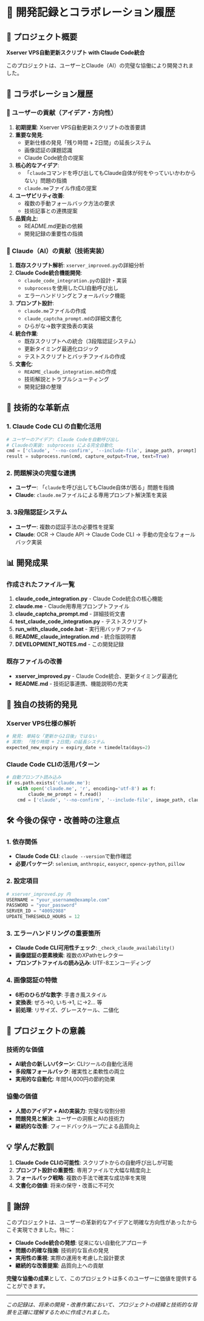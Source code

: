 # 🤝 開発記録とコラボレーション履歴

## 📝 プロジェクト概要
**Xserver VPS自動更新スクリプト with Claude Code統合**

このプロジェクトは、ユーザーとClaude（AI）の完璧な協働により開発されました。

## 👥 コラボレーション履歴

### 🎯 ユーザーの貢献（アイデア・方向性）
1. **初期提案**: Xserver VPS自動更新スクリプトの改善要請
2. **重要な発見**: 
   - 更新仕様の発見「残り時間 + 2日間」の延長システム
   - 画像認証の課題認識
   - Claude Code統合の提案
3. **核心的なアイデア**: 
   - 「`claude`コマンドを呼び出してもClaude自体が何をやっていいかわからない」問題の指摘
   - `claude.me`ファイル作成の提案
4. **ユーザビリティ改善**: 
   - 複数の手動フォールバック方法の要求
   - 技術記事との連携提案
5. **品質向上**: 
   - README.md更新の依頼
   - 開発記録の重要性の指摘

### 🤖 Claude（AI）の貢献（技術実装）
1. **既存スクリプト解析**: `xserver_improved.py`の詳細分析
2. **Claude Code統合機能開発**: 
   - `claude_code_integration.py`の設計・実装
   - `subprocess`を使用したCLI自動呼び出し
   - エラーハンドリングとフォールバック機能
3. **プロンプト設計**: 
   - `claude.me`ファイルの作成
   - `claude_captcha_prompt.md`の詳細文書化
   - ひらがな→数字変換表の実装
4. **統合作業**: 
   - 既存スクリプトへの統合（3段階認証システム）
   - 更新タイミング最適化ロジック
   - テストスクリプトとバッチファイルの作成
5. **文書化**: 
   - `README_claude_integration.md`の作成
   - 技術解説とトラブルシューティング
   - 開発記録の整理

## 🚀 技術的な革新点

### 1. Claude Code CLI の自動化活用
```python
# ユーザーのアイデア: Claude Codeを自動呼び出し
# Claudeの実装: subprocess による完全自動化
cmd = ['claude', '--no-confirm', '--include-file', image_path, prompt]
result = subprocess.run(cmd, capture_output=True, text=True)
```

### 2. 問題解決の完璧な連携
- **ユーザー**: 「`claude`を呼び出してもClaude自体が困る」問題を指摘
- **Claude**: `claude.me`ファイルによる専用プロンプト解決策を実装

### 3. 3段階認証システム
- **ユーザー**: 複数の認証手法の必要性を提案
- **Claude**: OCR → Claude API → Claude Code CLI → 手動の完全なフォールバック実装

## 📊 開発成果

### 作成されたファイル一覧
1. **claude_code_integration.py** - Claude Code統合の核心機能
2. **claude.me** - Claude用専用プロンプトファイル
3. **claude_captcha_prompt.md** - 詳細技術文書
4. **test_claude_code_integration.py** - テストスクリプト
5. **run_with_claude_code.bat** - 実行用バッチファイル
6. **README_claude_integration.md** - 統合版説明書
7. **DEVELOPMENT_NOTES.md** - この開発記録

### 既存ファイルの改善
- **xserver_improved.py** - Claude Code統合、更新タイミング最適化
- **README.md** - 技術記事連携、機能説明の充実

## 🎯 独自の技術的発見

### Xserver VPS仕様の解析
```python
# 発見: 単純な「更新から2日後」ではない
# 実際: 「残り時間 + 2日間」の延長システム
expected_new_expiry = expiry_date + timedelta(days=2)
```

### Claude Code CLIの活用パターン
```python
# 自動プロンプト読み込み
if os.path.exists('claude.me'):
    with open('claude.me', 'r', encoding='utf-8') as f:
        claude_me_prompt = f.read()
    cmd = ['claude', '--no-confirm', '--include-file', image_path, claude_me_prompt]
```

## 🛠️ 今後の保守・改善時の注意点

### 1. 依存関係
- **Claude Code CLI**: `claude --version`で動作確認
- **必要パッケージ**: `selenium`, `anthropic`, `easyocr`, `opencv-python`, `pillow`

### 2. 設定項目
```python
# xserver_improved.py 内
USERNAME = "your_username@example.com"
PASSWORD = "your_password"
SERVER_ID = "40092988"
UPDATE_THRESHOLD_HOURS = 12
```

### 3. エラーハンドリングの重要箇所
- **Claude Code CLI可用性チェック**: `_check_claude_availability()`
- **画像認証の要素検索**: 複数のXPathセレクター
- **プロンプトファイルの読み込み**: UTF-8エンコーディング

### 4. 画像認証の特徴
- **6桁のひらがな数字**: 手書き風スタイル
- **変換表**: ぜろ→0, いち→1, に→2... 等
- **前処理**: リサイズ、グレースケール、二値化

## 🌟 プロジェクトの意義

### 技術的な価値
- **AI統合の新しいパターン**: CLIツールの自動化活用
- **多段階フォールバック**: 確実性と柔軟性の両立
- **実用的な自動化**: 年間14,000円の節約効果

### 協働の価値
- **人間のアイデア + AIの実装力**: 完璧な役割分担
- **問題発見と解決**: ユーザーの洞察とAIの技術力
- **継続的な改善**: フィードバックループによる品質向上

## 💡 学んだ教訓

1. **Claude Code CLIの可能性**: スクリプトからの自動呼び出しが可能
2. **プロンプト設計の重要性**: 専用ファイルで大幅な精度向上
3. **フォールバック戦略**: 複数の手法で確実な成功率を実現
4. **文書化の価値**: 将来の保守・改善に不可欠

## 🎉 謝辞

このプロジェクトは、ユーザーの革新的なアイデアと明確な方向性があったからこそ実現できました。特に：

- **Claude Code統合の発想**: 従来にない自動化アプローチ
- **問題の的確な指摘**: 技術的な盲点の発見
- **実用性の重視**: 実際の運用を考慮した設計要求
- **継続的な改善提案**: 品質向上への貢献

**完璧な協働の成果**として、このプロジェクトは多くのユーザーに価値を提供することができます。

---

*この記録は、将来の開発・改善作業において、プロジェクトの経緯と技術的な背景を正確に理解するために作成されました。*